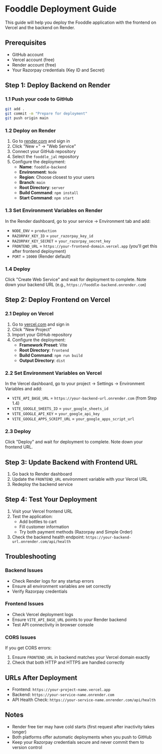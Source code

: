 # Fooddle Deployment Guide

This guide will help you deploy the Fooddle application with the frontend on Vercel and the backend on Render.

## Prerequisites

- GitHub account
- Vercel account (free)
- Render account (free)
- Your Razorpay credentials (Key ID and Secret)

## Step 1: Deploy Backend on Render

### 1.1 Push your code to GitHub
```bash
git add .
git commit -m "Prepare for deployment"
git push origin main
```

### 1.2 Deploy on Render
1. Go to [render.com](https://render.com) and sign in
2. Click "New +" → "Web Service"
3. Connect your GitHub repository
4. Select the `fooddle_jal` repository
5. Configure the deployment:
   - **Name**: `fooddle-backend`
   - **Environment**: `Node`
   - **Region**: Choose closest to your users
   - **Branch**: `main`
   - **Root Directory**: `server`
   - **Build Command**: `npm install`
   - **Start Command**: `npm start`

### 1.3 Set Environment Variables on Render
In the Render dashboard, go to your service → Environment tab and add:
- `NODE_ENV` = `production`
- `RAZORPAY_KEY_ID` = `your_razorpay_key_id`
- `RAZORPAY_KEY_SECRET` = `your_razorpay_secret_key`
- `FRONTEND_URL` = `https://your-frontend-domain.vercel.app` (you'll get this after frontend deployment)
- `PORT` = `10000` (Render default)

### 1.4 Deploy
Click "Create Web Service" and wait for deployment to complete.
Note down your backend URL (e.g., `https://fooddle-backend.onrender.com`)

## Step 2: Deploy Frontend on Vercel

### 2.1 Deploy on Vercel
1. Go to [vercel.com](https://vercel.com) and sign in
2. Click "New Project"
3. Import your GitHub repository
4. Configure the deployment:
   - **Framework Preset**: Vite
   - **Root Directory**: `frontend`
   - **Build Command**: `npm run build`
   - **Output Directory**: `dist`

### 2.2 Set Environment Variables on Vercel
In the Vercel dashboard, go to your project → Settings → Environment Variables and add:
- `VITE_API_BASE_URL` = `https://your-backend-url.onrender.com` (from Step 1.4)
- `VITE_GOOGLE_SHEETS_ID` = `your_google_sheets_id`
- `VITE_GOOGLE_API_KEY` = `your_google_api_key`
- `VITE_GOOGLE_APPS_SCRIPT_URL` = `your_google_apps_script_url`

### 2.3 Deploy
Click "Deploy" and wait for deployment to complete.
Note down your frontend URL.

## Step 3: Update Backend with Frontend URL

1. Go back to Render dashboard
2. Update the `FRONTEND_URL` environment variable with your Vercel URL
3. Redeploy the backend service

## Step 4: Test Your Deployment

1. Visit your Vercel frontend URL
2. Test the application:
   - Add bottles to cart
   - Fill customer information
   - Try both payment methods (Razorpay and Simple Order)
3. Check the backend health endpoint: `https://your-backend-url.onrender.com/api/health`

## Troubleshooting

### Backend Issues
- Check Render logs for any startup errors
- Ensure all environment variables are set correctly
- Verify Razorpay credentials

### Frontend Issues
- Check Vercel deployment logs
- Ensure `VITE_API_BASE_URL` points to your Render backend
- Test API connectivity in browser console

### CORS Issues
If you get CORS errors:
1. Ensure `FRONTEND_URL` in backend matches your Vercel domain exactly
2. Check that both HTTP and HTTPS are handled correctly

## URLs After Deployment
- Frontend: `https://your-project-name.vercel.app`
- Backend: `https://your-service-name.onrender.com`
- API Health Check: `https://your-service-name.onrender.com/api/health`

## Notes
- Render free tier may have cold starts (first request after inactivity takes longer)
- Both platforms offer automatic deployments when you push to GitHub
- Keep your Razorpay credentials secure and never commit them to version control
